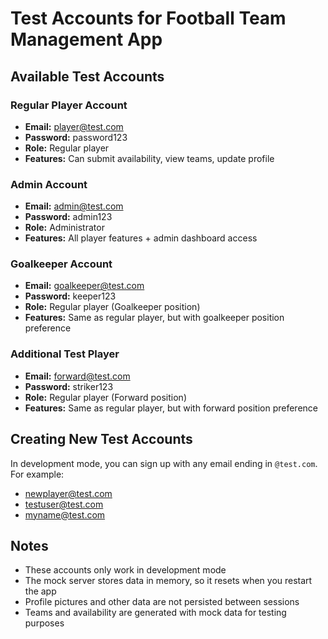 # Test Accounts for Football Team Management App

## Available Test Accounts

### Regular Player Account
- **Email:** player@test.com
- **Password:** password123
- **Role:** Regular player
- **Features:** Can submit availability, view teams, update profile

### Admin Account
- **Email:** admin@test.com
- **Password:** admin123
- **Role:** Administrator
- **Features:** All player features + admin dashboard access

### Goalkeeper Account
- **Email:** goalkeeper@test.com
- **Password:** keeper123
- **Role:** Regular player (Goalkeeper position)
- **Features:** Same as regular player, but with goalkeeper position preference

### Additional Test Player
- **Email:** forward@test.com
- **Password:** striker123
- **Role:** Regular player (Forward position)
- **Features:** Same as regular player, but with forward position preference

## Creating New Test Accounts

In development mode, you can sign up with any email ending in `@test.com`. For example:
- newplayer@test.com
- testuser@test.com
- myname@test.com

## Notes

- These accounts only work in development mode
- The mock server stores data in memory, so it resets when you restart the app
- Profile pictures and other data are not persisted between sessions
- Teams and availability are generated with mock data for testing purposes 